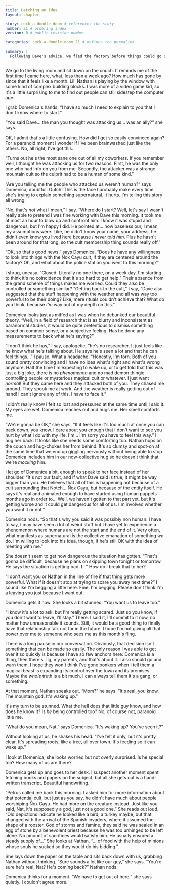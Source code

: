 ```yaml
---
title: Hatching an Idea
layout: chapter

story: cock-a-doodle-doom # references the story
number: 21 # ordering index
version: 0 # public revision number

categories: cock-a-doodle-doom 21 # defines the permalink

summary: |
  Following Dave's advice, we fled the factory before things could go south. The workers are definitely controlled by something. Maybe it's time to skip town, but that might be a hard thing to pitch to Domenica, who's got her whole life here.
---
```

We go to the living room and sit down on the couch. It reminds me of the first time I came here, what, less than a week ago? How much has gone by since that it feels like a month. Lil' Nathan is playing by the window with some kind of complex building blocks. I was more of a video game kid, so it's a little surprising to me to find out people can still sidestep the computer age.

I grab Domenica's hands. “I have so much I need to explain to you that I don't know where to start.”

“You said Dave… the man you thought was attacking us… was an ally?” she says.

OK, I admit that's a little confusing. How did I get so easily convinced again? For a paranoid moment I wonder if I've been brainwashed just like the others. No, all right, I've got this.

“Turns out he's the most sane one out of all my coworkers. If you remember well, I thought he was attacking us for two reasons. First, he was the only one who had info on you from me. Secondly, the attacker was a strange mountain cult so the culprit had to be a human of some kind.”

“Are you telling me the people who attacked us weren't human?” says Domenica, doubtful. Outch! This is the face I probably make every time she's trying to explain something supernatural. It hurts. I'm telling this story all wrong.

“No, that's *not* what I mean,” I say. “Where do I start? Well, let's say I wasn't really able to pretend I was fine working with Dave this morning. It took me at most an hour to blow up and confront him. I know it was stupid and dangerous, but I'm happy I did. He pointed at… how baseless our, I mean, my assumptions were. Like, he didn't know your name, your address, he didn't even know you lived here because *I never told him*. Plus he hasn't been around for that long, so the cult membership thing sounds really off.”

“OK, so that's good news,” says Domenica. “Does he have any willingness to look into things with the Ñox Cayu cult, if they are centered around the factory? Oh, and what about the police station you went to this morning?”

I shrug, uneasy. “Closed. Literally no one there, on a week day. I'm starting to think it's no coincidence that it's so hard to get help.” Their absence from the grand scheme of things makes me worried. Could they also be controlled or something similar? “Getting back to the cult,” I say, “Dave also suggested that the stuff happening with the weather and all was way too powerful to be their doing? Like, mere rituals couldn't achieve that? What do you think, because *I'm* way out of my depth on this.”

Domenica looks just as miffed as I was when he debunked our beautiful theory. “Well, in a field of research that is as blurry and inconsistent as paranormal studies, it would be quite pretentious to dismiss something based on common sense, or a subjective feeling. Has he done any measurements to back what he's saying?”

“I don't think he has,” I say, apologetic, “he's no researcher. It just feels like he know what he's talking about. He says he's seen a lot and that he can feel things…” I pause. What a headache. “Honestly, I'm torn. Both of you sound pretty convincing and I have no idea what's right and what's wrong anymore. Half the time I'm expecting to wake up, or to get told that this was just a big joke, there is no *phenomenon* and no mad demon thingie controlling people or mysterious magical cult or whatever. I just want *normal*! But they came here and they attacked both of you. They chased me around. They spook me at work. And the weather is really getting out of hand! I can't ignore any of this. I have to face it.”

I didn't really know I felt so lost and pressured at the same time until I said it. My eyes are wet. Domenica reaches out and hugs me. Her smell comforts me.

“We're gonna be OK,” she says. “If it feels like it's too much at once you can back down, you know. I care about you enough that I don't want to see you hurt by what I do with my life. I'm… I'm sorry you have to feel this way.” I hug her back. It looks like she needs some comforting too. Nathan hops on the couch and hug-chokes her from behind. It's so clumsy and spot-on at the same time that we end up giggling nervously without being able to stop. Domenica includes him in our now-collective hug so he doesn't think that we're *mocking* him.

I let go of Domenica a bit, enough to speak to her face instead of her shoulder. “It's not our fault, and if what Dave said is true, it might be way bigger than you. He believes that all of this is happening not because of a cult surrounding that Notch… Ñox Cayu, but because of the entity itself. He says it's real and animated enough to have started using human puppets months ago in order to… Well, we haven't gotten to that part yet, but it's getting worse and it could get dangerous for all of us. I'm involved whether you want it or not.”

Domenica nods. “So that's why you said it was possibly non human. I have to say, I may have seen a lot of weird stuff but I have yet to experience a phenomenon where humans are not the start and the end of it. Very often, what manifests as supernatural is the collective emanation of something *we* do. I'm willing to look into his idea, though, if he's still OK with the idea of meeting with me.”

She doesn't seem to get how dangerous the situation has gotten. “That's gonna be difficult, because he plans on skipping town tonight or tomorrow. He says the situation is getting bad. I…” How do I break that to her?

“I don't want you or Nathan in the line of fire if that thing gets more powerful. What if it doesn't stop at trying to scare you away next time?” I sound like I'm begging a little here. Fine. I'm begging. Please don't think I'm a leaving you just because I want out.

Domenica gets it now. She looks a bit stunned. “You want us to leave too.”

“I know it's a lot to ask, but I'm really getting scared. Just so you know, if you don't want to leave, I'll stay.” There. I said it, I'll commit to it now, no matter how unreasonable it sounds. Still, it would be a good thing to finally have that relationship talk not far in the future. I hope I'm not giving all that power over me to someone who sees me as this month's fling.

There is a long pause in our conversation. Obviously, that decision isn't something that can be made so easily. The only reason I was able to get over it so quickly is because I have so few anchors here: Domenica is a thing, then there's Tig, my parents, and that's about it. I also should go and warn them. I hope they won't think I've gone bonkers when I tell them a magical beast is expanding its control over the town and its premises. Maybe the *whole* truth is a bit much. I can always tell them it's a gang, or something.

At that moment, Nathan speaks out. “Mom?” he says. “It's real, you know. The mountain god. It's waking up.”

It's my turn to be stunned. What the hell does that little guy know, and how does he know it? Is *he* being controlled too? No, of course not, paranoid little me.

“What do you mean, Nat,” says Domenica. “It's waking up? You've seen it?”

Without looking at us, he shakes his head. “I've felt it only, but it's pretty clear. It's spreading roots, like a tree, all over town. It's feeding so it can wake up.”

I look at Domenica, she looks worried but not overly surprised. Is he special too? How many of us are there?

Domenica gets up and goes to her desk. I suspect another moment spent fetching books and papers on the subject, but all she gets out is a hand-written transcript. Beautiful handwriting.

“Petrus called me back this morning. I asked him for more information about that potential cult, but just as you say, he didn't have much about people worshiping Ñox Cayu. He had more on the creature instead. Just like you said, Nat, it's supposedly a god, just not a good one.” She reads out loud. “Old depictions indicate he looked like a bird, a turkey maybe, but that changed with the arrival of the Spanish invaders, where it assumed the shape of a rooster. God of storms and famine, they said he was sealed in an egg of stone by a benevolent priest because he was too unhinged to be left alone. No amount of sacrifices would satisfy him. He usually ensured a steady supply of…” She looks at Nathan. “… of food with the help of minions whose souls he sucked so they would do his bidding.”

She lays down the paper on the table and sits back down with us, grabbing Nathan without thinking. “Sure sounds a lot like our guy,” she says. “You're sure he's real, Nat? He's coming back?” Nathan nods.

Domenica thinks for a moment. “We have to get out of here,” she says quietly. I couldn't agree more.
